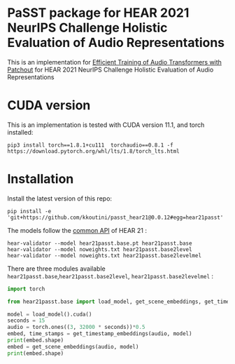 # PaSST package for HEAR 2021 NeurIPS Challenge Holistic Evaluation of Audio Representations


This is an implementation for [Efficient Training of Audio Transformers with Patchout](https://arxiv.org/abs/2110.05069) for HEAR 2021 NeurIPS Challenge
Holistic Evaluation of Audio Representations

# CUDA version 
This is an implementation is tested with CUDA version 11.1, and torch installed:
```shell
pip3 install torch==1.8.1+cu111  torchaudio==0.8.1 -f https://download.pytorch.org/whl/lts/1.8/torch_lts.html
```

# Installation 
Install the latest version of this repo:
```shell
pip install -e 'git+https://github.com/kkoutini/passt_hear21@0.0.12#egg=hear21passt' 
```

The models follow the [common API](https://neuralaudio.ai/hear2021-holistic-evaluation-of-audio-representations.html#common-api) of HEAR 21 
:
```shell
hear-validator --model hear21passt.base.pt hear21passt.base
hear-validator --model noweights.txt hear21passt.base2level
hear-validator --model noweights.txt hear21passt.base2levelmel
 ```

There are three modules available `hear21passt.base`,`hear21passt.base2level`, `hear21passt.base2levelmel` :
```python
import torch

from hear21passt.base import load_model, get_scene_embeddings, get_timestamp_embeddings

model = load_model().cuda()
seconds = 15
audio = torch.ones((3, 32000 * seconds))*0.5
embed, time_stamps = get_timestamp_embeddings(audio, model)
print(embed.shape)
embed = get_scene_embeddings(audio, model)
print(embed.shape)
```